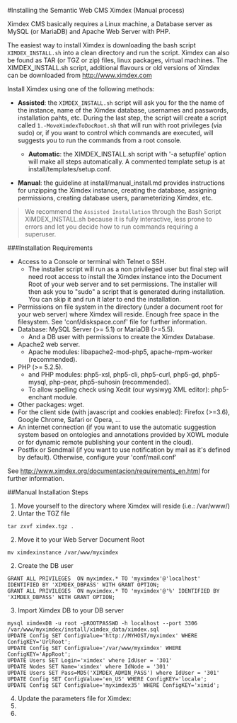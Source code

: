 #Installing the Semantic Web CMS Ximdex (Manual process)

Ximdex CMS basically requires a Linux machine, a Database server as MySQL (or MariaDB) and Apache Web Server with PHP.

The easiest way to install Ximdex is downloading the bash script `XIMDEX_INSTALL.sh` into a clean directory and run the script. Ximdex can also be found as TAR (or TGZ or zip) files, linux packages, virtual machines. The XIMDEX_INSTALL.sh script, additional flavours or old versions of Ximdex can be downloaded from http://www.ximdex.com

Install Ximdex using one of the following methods:

- **Assisted**: the `XIMDEX_INSTALL.sh` script will ask you for the the name of the instance, name of the Ximdex database, usernames and passwords, installation pahts, etc. During the last step, the script will create a script called `1.-MoveXimdexToDocRoot.sh` that will run with root privileges (via sudo) or, if you want to control which commands are executed, will suggests you to run the commands from a root console.
	- **Automatic**: the XIMDEX_INSTALL.sh script with '-a setupfile' option will make all steps automatically. A commented template setup is at install/templates/setup.conf.
	
- **Manual**: the guideline at install/manual_install.md provides instructions for unzipping the Ximdex instance, creating the database, assigning permissions, creating database users, parameterizing Ximdex, etc.

>We recommend the `Assisted Installation` through the Bash Script XIMDEX_INSTALL.sh because it is fully interactive, less prone to errors and let you decide how to run commands requiring a superuser.  

###Installation Requirements

*  Access to a Console or terminal with Telnet o SSH.
	*  The installer script will run as a non privileged user but final step will need root access to install the Ximdex instance into the Document Root of your web server and to set permissions. The installer will then ask you to "sudo" a script that is generated during installation. You can skip it and run it later to end the installation.
*  Permissions on file system in the directory (under a document root for your web server) where Ximdex will reside. Enough free space in the filesystem. See 'conf/diskspace.conf' file for further information.
*  Database: MySQL Server (>= 5.1) or MariaDB (>=5.5).
	*  And a DB user with permissions to create the Ximdex Database.
*  Apache2 web server.
	*  Apache modules: libapache2-mod-php5, apache-mpm-worker (recommended).
*  PHP (>= 5.2.5).
	*  and PHP modules: php5-xsl, php5-cli, php5-curl, php5-gd, php5-mysql, php-pear, php5-suhosin (recommended).
	*  To allow spelling check using Xedit (our wysiwyg XML editor): php5-enchant module.
*  Other packages: wget.
*  For the client side (with javascript and cookies enabled): Firefox (>=3.6), Google Chrome, Safari or Opera, ...
*  An internet connection (if you want to use the automatic suggestion system based on ontologies and annotations provided by XOWL module or for dynamic remote publishing your content in the cloud).
*  Postfix or Sendmail (if you want to use notification by mail as it's defined by default). Otherwise, configure your 'conf/mail.conf'

See http://www.ximdex.org/documentacion/requirements_en.html for further information.


##Manual Installation Steps

1. Move yourself to the directory where Ximdex will reside (i.e.: /var/www/)
2. Untar the TGZ file
  ```
  tar zxvf ximdex.tgz .
  ```
2. Move it to your Web Server Document Root
  ```
  mv ximdexinstance /var/www/myximdex
  ```
2. Create the DB user
  ```
  GRANT ALL PRIVILEGES  ON myximdex.* TO 'myximdex'@'localhost' IDENTIFIED BY 'XIMDEX_DBPASS' WITH GRANT OPTION; 
  GRANT ALL PRIVILEGES  ON myximdex.* TO 'myximdex'@'%' IDENTIFIED BY 'XIMDEX_DBPASS' WITH GRANT OPTION; 

  ```
3. Import Ximdex DB to your DB server
  ```
  mysql ximdexDB -u root -pROOTPASSWD -h localhost --port 3306 /var/www/myximdex/install/ximdex_data/ximdex.sql
  UPDATE Config SET ConfigValue='http://MYHOST/myximdex' WHERE ConfigKEY='UrlRoot';
  UPDATE Config SET ConfigValue='/var/www/myximdex' WHERE ConfigKEY='AppRoot';
  UPDATE Users SET Login='ximdex' where IdUser = '301' 
  UPDATE Nodes SET Name='ximdex' where IdNode = '301'
  UPDATE Users SET Pass=MD5('XIMDEX_ADMIN_PASS') where IdUser = '301' 
  UPDATE Config SET ConfigValue='en_US' WHERE ConfigKEY='locale';
  UPDATE Config SET ConfigValue='myximdex35' WHERE ConfigKEY='ximid'; 
  ```
4. Update the parameters file for Ximdex:
5.
6.


